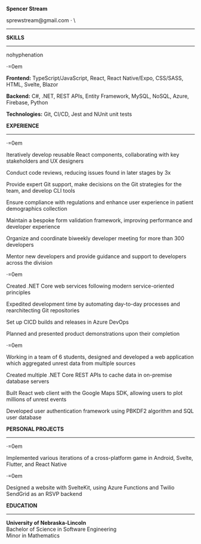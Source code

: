 **Spencer Stream**

sprewstream\@gmail.com $\cdot$ \

------------------------------------------------------------------------

**SKILLS**

------------------------------------------------------------------------

nohyphenation

$\cdot$=0em

**Frontend:** TypeScript/JavaScript, React, React Native/Expo, CSS/SASS,
HTML, Svelte, Blazor

**Backend:** C\#, .NET, REST APIs, Entity Framework, MySQL, NoSQL,
Azure, Firebase, Python

**Technologies:** Git, CI/CD, Jest and NUnit unit tests

**EXPERIENCE**

------------------------------------------------------------------------

$\cdot$=0em

Iteratively develop reusable React components, collaborating with key
stakeholders and UX designers

Conduct code reviews, reducing issues found in later stages by 3x

Provide expert Git support, make decisions on the Git strategies for the
team, and develop CLI tools

Ensure compliance with regulations and enhance user experience in
patient demographics collection

Maintain a bespoke form validation framework, improving performance and
developer experience

Organize and coordinate biweekly developer meeting for more than 300
developers

Mentor new developers and provide guidance and support to developers
across the division

$\cdot$=0em

Created .NET Core web services following modern service-oriented
principles

Expedited development time by automating day-to-day processes and
rearchitecting Git repositories

Set up CICD builds and releases in Azure DevOps

Planned and presented product demonstrations upon their completion

$\cdot$=0em

Working in a team of 6 students, designed and developed a web
application which aggregated unrest data from multiple sources

Created multiple .NET Core REST APIs to cache data in on-premise
database servers

Built React web client with the Google Maps SDK, allowing users to plot
millions of unrest events

Developed user authentication framework using PBKDF2 algorithm and SQL
user database

**PERSONAL PROJECTS**

------------------------------------------------------------------------

$\cdot$=0em

Implemented various iterations of a cross-platform game in Android,
Svelte, Flutter, and React Native

$\cdot$=0em

Designed a website with SvelteKit, using Azure Functions and Twilio
SendGrid as an RSVP backend

**EDUCATION**

------------------------------------------------------------------------

**University of Nebraska-Lincoln**\
Bachelor of Science in Software Engineering\
Minor in Mathematics
